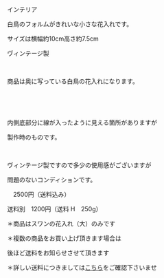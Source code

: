 <link rel="stylesheet" type="text/css" href="/assets/css/styles.css">

インテリア

白鳥のフォルムがきれいな小さな花入れです。

サイズは横幅約10cm高さ約7.5cm

ヴィンテージ製

<img alt="" src="http://blog.cnobi.jp/v1/blog/user/71e35865e9e62f3f9d70420d6124d2ab/1472505411"/>     

商品は奥に写っている白鳥の花入れになります。

<img alt="" src="http://blog.cnobi.jp/v1/blog/user/71e35865e9e62f3f9d70420d6124d2ab/1472505412"/>     

<img alt="" src="http://blog.cnobi.jp/v1/blog/user/71e35865e9e62f3f9d70420d6124d2ab/1472505413"/>     

内側底部分に線が入ったように見える箇所がありますが

製作時のものです。

<img alt="" src="http://blog.cnobi.jp/v1/blog/user/71e35865e9e62f3f9d70420d6124d2ab/1472505414"/>    

ヴィンテージ製ですので多少の使用感がございますが

問題のないコンディションです。

　2500円（送料込み）

送料別　1200円（送料 H　250g）

＊商品はスワンの花入れ（大）のみです

＊複数の商品をお買い上げ頂きます場合は

後ほど送料をお知らせさせて頂きます

＊詳しい送料につきましては[こちら](http://dkzakka.blog.shinobi.jp/Entry/3385/)をご確認下さいませ